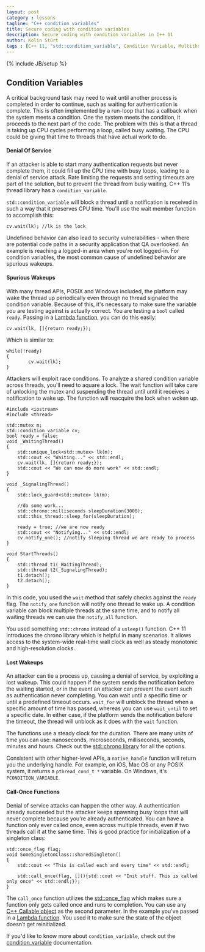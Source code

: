 ```yaml
---
layout: post
category : lessons
tagline: "C++ condition variables"
title: Secure coding with condition variables 
description: Secure coding with condition variables in C++ 11
author: Kolin Stürt
tags : [C++ 11, "std::condition_variable", Condition Variable, Multithreading, concurrent Programming]
---
```

{% include JB/setup %}

## Condition Variables

A critical background task may need to wait until another process is completed in order to continue, such as waiting for authentication is complete. This is often implemented by a run-loop that has a callback when the system meets a condition. One the system meets the condition, it proceeds to the next part of the code. The problem with this is that a thread is taking up CPU cycles performing a loop, called busy waiting. The CPU could be giving that time to threads that have actual work to do. 

#### Denial Of Service

If an attacker is able to start many authentication requests but never complete them, it could fill up the CPU time with busy loops, leading to a denial of service attack. Rate limiting the requests and setting timeouts are part of the solution, but to prevent the thread from busy waiting, C++ 11’s thread library has a `condition_variable`. 

`std::condition_variable` will block a thread until a notification is received in such a way that it preserves CPU time. You'll use the wait member function to accomplish this:

	cv.wait(lk); //lk is the lock

Undefined behavior can also lead to security vulnerabilities - when there are potential code paths in a security application that QA overlooked. An example is reaching a logged-in area when you're not logged-in. For condition variables, the most common cause of undefined behavior are spurious wakeups. 

#### Spurious Wakeups 

With many thread APIs, POSIX and Windows included, the platform may wake the thread up periodically even through no thread signaled the condition variable. Because of this, it's necessary to make sure the variable you are testing against is actually correct. You are testing a `bool` called `ready`. Passing in a [Lambda function](http://en.cppreference.com/w/cpp/language/lambda), you can do this easily:

	cv.wait(lk, []{return ready;});

Which is similar to:

	while(!ready)
	{
	        cv.wait(lk);
	}

Attackers will exploit race conditions. To analyze a shared condition variable across threads, you'll need to aquare a lock. The wait function will take care of unlocking the mutex and suspending the thread until until it receives a notification to wake up. The function will reacquire the lock when woken up.

	#include <iostream>
	#include <thread>
	
	std::mutex m;
	std::condition_variable cv;
	bool ready = false;
	void _WaitingThread()
	{
	    std::unique_lock<std::mutex> lk(m);
	    std::cout << "Waiting..." << std::endl;
	    cv.wait(lk, []{return ready;});
	    std::cout << "We can now do more work" << std::endl;
	}
	
	void _SignalingThread()
	{
	    std::lock_guard<std::mutex> lk(m);
	    
	    //do some work...
	    std::chrono::milliseconds sleepDuration(3000);
	    std::this_thread::sleep_for(sleepDuration);
	    
	    ready = true; //we are now ready
	    std::cout << "Notifying..." << std::endl;
	    cv.notify_one(); //notify sleeping thread we are ready to process
	}
	
	void StartThreads()
	{
	    std::thread t1(_WaitingThread);
	    std::thread t2(_SignalingThread);
	    t1.detach();
	    t2.detach();
	}

In this code, you used the `wait` method that safely checks against the `ready` flag. The `notify_one` function will notify one thread to wake up. A condition variable can block multiple threads at the same time, and to notify all waiting threads we can use the `notify_all` function.

You used something `std::chrono` instead of a `usleep()` function. C++ 11 introduces the chrono library which is helpful in many scenarios. It allows access to the system-wide real-time wall clock as well as steady monotonic and high-resolution clocks.

#### Lost Wakeups

An attacker can tie a process up, causing a denial of service, by exploiting a lost wakeup. This could happen if the system sends the notification before the waiting started, or in the event an attacker can prevent the event such as authentication never completing. You can wait until a specific time or until a predefined timeout occurs. `wait_for` will unblock the thread when a specific amount of time has passed, whereas you can use `wait_until` to set a specific date. In either case, if the platform sends the notification before the timeout, the thread will unblock as it does with the `wait` function. 

The functions use a steady clock for the duration. There are many units of time you can use: nanoseconds, microseconds, milliseconds, seconds, minutes and hours. Check out the [std::chrono library](http://en.cppreference.com/w/cpp/chrono) for all the options.

Consistent with other higher-level APIs, a `native_handle` function will return you the underlying handle. For example, on iOS, Mac OS or any POSIX system, it returns a `pthread_cond_t *` variable. On Windows, it's `PCONDITION_VARIABLE`.

#### Call-Once Functions

Denial of service attacks can happen the other way. A authentication already succeeded but the attacker keeps spawning busy loops that will never complete because you're already authenticated. You can have a function only ever called once, even across multiple threads, even if two threads call it at the same time. This is good practice for initialization of a singleton class:

	std::once_flag flag;
	void SomeSingletonClass::sharedSingleton()
	{
	    std::cout << "This is called each and every time" << std::endl;
	
	    std::call_once(flag, [](){std::cout << "Init stuff. This is called only once" << std::endl;});
	}


The `call_once` function utilizes the [std::once_flag](http://en.cppreference.com/w/cpp/thread/once_flag) which makes sure a function only gets called once and runs to completion. You can use any [C++ Callable object](http://en.cppreference.com/w/cpp/concept/Callable) as the second parameter. In the example you've passed in a [Lambda function](http://en.cppreference.com/w/cpp/language/lambda). You used it to make sure the state of the object doesn’t get reinitialized.

If you'd like to know more about `condition_variable`, check out the [condition_variable](http://en.cppreference.com/w/cpp/thread/condition_variable) documentation.
